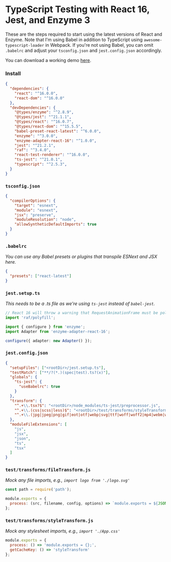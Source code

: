 # TypeScript Testing with React 16, Jest, and Enzyme 3

These are the steps required to start using the latest versions of React and Enzyme. Note that I'm
using Babel in addition to TypeScript using `awesome-typescript-loader` in Webpack. If you're not
using Babel, you can omit `.babelrc` and adjust your `tsconfig.json` and `jest.config.json`
accordingly.

You can download a working demo [here](https://github.com/adamelliotfields/react-typescript-webpack-babel-demo).

### Install

```json
{
  "dependencies": {
    "react": "^16.0.0",
    "react-dom": "^16.0.0"
  },
  "devDependencies": {
    "@types/enzyme": "^2.8.9",
    "@types/jest": "^21.1.1",
    "@types/react": "^16.0.7",
    "@types/react-dom": "^15.5.5",
    "babel-preset-react-latest": "^6.0.0",
    "enzyme": "^3.0.0",
    "enzyme-adapter-react-16": "^1.0.0",
    "jest": "^21.2.1",
    "raf": "^3.4.0",
    "react-test-renderer": "^16.0.0",
    "ts-jest": "^21.0.1",
    "typescript": "^2.5.3",
  }
}
```

### `tsconfig.json`

```json
{
  "compilerOptions": {
    "target": "esnext",
    "module": "esnext",
    "jsx": "preserve",
    "moduleResolution": "node",
    "allowSyntheticDefaultImports": true
  }
}
```

### `.babelrc`

*You can use any Babel presets or plugins that transpile ESNext and JSX here.*

```json
{
  "presets": ["react-latest"]
}
```

### `jest.setup.ts`

*This needs to be a .ts file as we're using `ts-jest` instead of `babel-jest`.*

```typescript
// React 16 will throw a warning that RequestAnimationFrame must be polyfilled
import 'raf/polyfill';

import { configure } from 'enzyme';
import Adapter from 'enzyme-adapter-react-16';

configure({ adapter: new Adapter() });
```

### `jest.config.json`

```json
{
  "setupFiles": ["<rootDir>/jest.setup.ts"],
  "testMatch": ["**/?(*.)(spec|test).ts?(x)"],
  "globals": {
    "ts-jest": {
      "useBabelrc": true
    }
  },
  "transform": {
    "^.+\\.tsx?$": "<rootDir>/node_modules/ts-jest/preprocessor.js",
    "^.+\\.(css|scss|less)$": "<rootDir>/test/transforms/styleTransform.js",
    "^.+\\.(jpg|jpeg|png|gif|eot|otf|webp|svg|ttf|woff|woff2|mp4|webm|wav|mp3|m4a|aac|oga)$": "<rootDir>/test/transforms/fileTransform.js"
  },
  "moduleFileExtensions": [
    "js",
    "jsx",
    "json",
    "ts",
    "tsx"
  ]
}
```

### `test/transforms/fileTransform.js`

*Mock any file imports, e.g., `import logo from './logo.svg'`*

```javascript
const path = require('path');

module.exports = {
  process: (src, filename, config, options) => `module.exports = ${JSON.stringify(path.basename(filename))};`
};
```

### `test/transforms/styleTransform.js`

*Mock any stylesheet imports, e.g., `import './App.css'`*

```javascript
module.exports = {
  process: () => 'module.exports = {};',
  getCacheKey: () => 'styleTransform'
};
```
